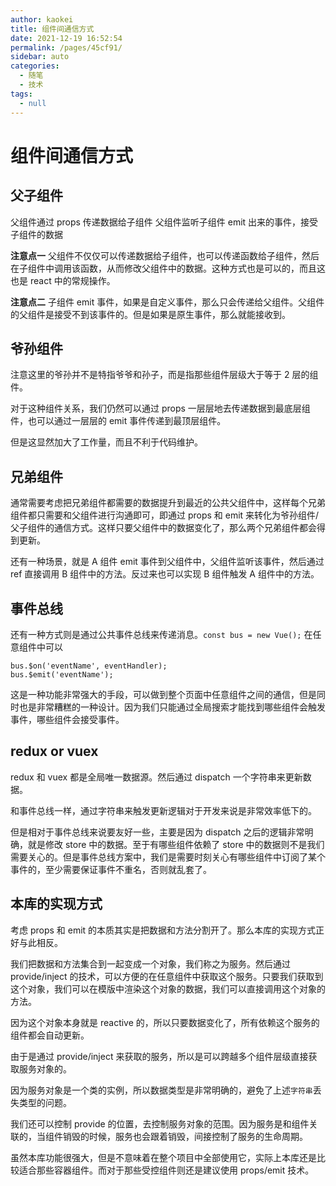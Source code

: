 ```yaml
---
author: kaokei
title: 组件间通信方式
date: 2021-12-19 16:52:54
permalink: /pages/45cf91/
sidebar: auto
categories: 
  - 随笔
  - 技术
tags: 
  - null
---
```


# 组件间通信方式

## 父子组件

父组件通过 props 传递数据给子组件
父组件监听子组件 emit 出来的事件，接受子组件的数据

**注意点一**
父组件不仅仅可以传递数据给子组件，也可以传递函数给子组件，然后在子组件中调用该函数，从而修改父组件中的数据。这种方式也是可以的，而且这也是 react 中的常规操作。

**注意点二**
子组件 emit 事件，如果是自定义事件，那么只会传递给父组件。父组件的父组件是接受不到该事件的。但是如果是原生事件，那么就能接收到。

## 爷孙组件

注意这里的爷孙并不是特指爷爷和孙子，而是指那些组件层级大于等于 2 层的组件。

对于这种组件关系，我们仍然可以通过 props 一层层地去传递数据到最底层组件，也可以通过一层层的 emit 事件传递到最顶层组件。

但是这显然加大了工作量，而且不利于代码维护。

## 兄弟组件

通常需要考虑把兄弟组件都需要的数据提升到最近的公共父组件中，这样每个兄弟组件都只需要和父组件进行沟通即可，即通过 props 和 emit 来转化为爷孙组件/父子组件的通信方式。这样只要父组件中的数据变化了，那么两个兄弟组件都会得到更新。

还有一种场景，就是 A 组件 emit 事件到父组件中，父组件监听该事件，然后通过 ref 直接调用 B 组件中的方法。反过来也可以实现 B 组件触发 A 组件中的方法。

## 事件总线

还有一种方式则是通过公共事件总线来传递消息。`const bus = new Vue();`
在任意组件中可以

```
bus.$on('eventName', eventHandler);
bus.$emit('eventName');
```

这是一种功能非常强大的手段，可以做到整个页面中任意组件之间的通信，但是同时也是非常糟糕的一种设计。因为我们只能通过全局搜索才能找到哪些组件会触发事件，哪些组件会接受事件。

## redux or vuex

redux 和 vuex 都是全局唯一数据源。然后通过 dispatch 一个字符串来更新数据。

和事件总线一样，通过字符串来触发更新逻辑对于开发来说是非常效率低下的。

但是相对于事件总线来说要友好一些，主要是因为 dispatch 之后的逻辑非常明确，就是修改 store 中的数据。至于有哪些组件依赖了 store 中的数据则不是我们需要关心的。但是事件总线方案中，我们是需要时刻关心有哪些组件中订阅了某个事件的，至少需要保证事件不重名，否则就乱套了。

## 本库的实现方式

考虑 props 和 emit 的本质其实是把数据和方法分割开了。那么本库的实现方式正好与此相反。

我们把数据和方法集合到一起变成一个对象，我们称之为服务。然后通过 provide/inject 的技术，可以方便的在任意组件中获取这个服务。只要我们获取到这个对象，我们可以在模版中渲染这个对象的数据，我们可以直接调用这个对象的方法。

因为这个对象本身就是 reactive 的，所以只要数据变化了，所有依赖这个服务的组件都会自动更新。

由于是通过 provide/inject 来获取的服务，所以是可以跨越多个组件层级直接获取服务对象的。

因为服务对象是一个类的实例，所以数据类型是非常明确的，避免了上述`字符串`丢失类型的问题。

我们还可以控制 provide 的位置，去控制服务对象的范围。因为服务是和组件关联的，当组件销毁的时候，服务也会跟着销毁，间接控制了服务的生命周期。

虽然本库功能很强大，但是不意味着在整个项目中全部使用它，实际上本库还是比较适合那些容器组件。而对于那些受控组件则还是建议使用 props/emit 技术。
